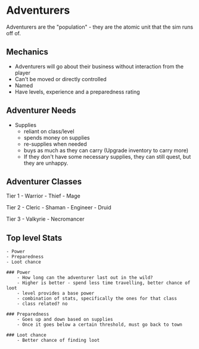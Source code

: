 # Adventurers

Adventurers are the "population" - they are the atomic unit that the sim runs off of.

## Mechanics

- Adventurers will go about their business without interaction from the player
- Can't be moved or directly controlled
- Named
- Have levels, experience and a preparedness rating


## Adventurer Needs

- Supplies 
	- reliant on class/level
	- spends money on supplies
	- re-supplies when needed
	- buys as much as they can carry (Upgrade inventory to carry more)
	- If they don't have some necessary supplies, they can still quest, but they are unhappy.


## Adventurer Classes

Tier 1
	- Warrior
	- Thief
	- Mage

Tier 2
	- Cleric
	- Shaman
	- Engineer
	- Druid

Tier 3
	- Valkyrie
	- Necromancer

## Top level Stats
	- Power
	- Preparedness
	- Loot chance

	### Power
		- How long can the adventurer last out in the wild?
		- Higher is better - spend less time travelling, better chance of loot
		- level provides a base power
		- combination of stats, specifically the ones for that class
		- class related? no

	### Preparedness
		- Goes up and down based on supplies
		- Once it goes below a certain threshold, must go back to town

	### Loot chance
		- Better chance of finding loot